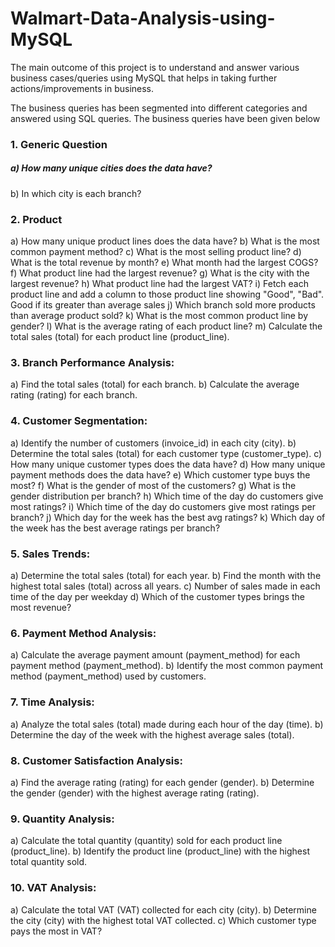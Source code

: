 # Walmart-Data-Analysis-using-MySQL
The main outcome of this project is to understand and answer various business cases/queries using MySQL that helps in taking further actions/improvements in business.


The business queries has been segmented into different categories and answered using SQL queries.
The business queries have been given below
### 1.	Generic Question
##### a)	How many unique cities does the data have?
b)	In which city is each branch?
### 2.	Product
a)	How many unique product lines does the data have?
b)	What is the most common payment method?
c)	What is the most selling product line?
d)	What is the total revenue by month?
e)	What month had the largest COGS?
f)	What product line had the largest revenue?
g)	What is the city with the largest revenue?
h)	What product line had the largest VAT?
i)	Fetch each product line and add a column to those product line showing "Good", "Bad". Good if its greater than average sales
j)	Which branch sold more products than average product sold?
k)	What is the most common product line by gender?
l)	What is the average rating of each product line?
m)	Calculate the total sales (total) for each product line (product_line).
### 3.	Branch Performance Analysis:
a)	Find the total sales (total) for each branch.
b)	Calculate the average rating (rating) for each branch.
### 4.	Customer Segmentation:
a)	Identify the number of customers (invoice_id) in each city (city).
b)	Determine the total sales (total) for each customer type (customer_type).
c)	How many unique customer types does the data have?
d)	How many unique payment methods does the data have?
e)	Which customer type buys the most?
f)	What is the gender of most of the customers?
g)	What is the gender distribution per branch?
h)	Which time of the day do customers give most ratings?
i)	Which time of the day do customers give most ratings per branch?
j)	Which day for the week has the best avg ratings?
k)	Which day of the week has the best average ratings per branch?
### 5.	Sales Trends:
a)	Determine the total sales (total) for each year.
b)	Find the month with the highest total sales (total) across all years.
c)	Number of sales made in each time of the day per weekday
d)	Which of the customer types brings the most revenue?
### 6.	Payment Method Analysis:
a)	Calculate the average payment amount (payment_method) for each payment method (payment_method).
b)	Identify the most common payment method (payment_method) used by customers.
### 7.	Time Analysis:
a)	Analyze the total sales (total) made during each hour of the day (time).
b)	Determine the day of the week with the highest average sales (total).
### 8.	Customer Satisfaction Analysis:
a)	Find the average rating (rating) for each gender (gender).
b)	Determine the gender (gender) with the highest average rating (rating).
### 9.	Quantity Analysis:
a)	Calculate the total quantity (quantity) sold for each product line (product_line).
b)	Identify the product line (product_line) with the highest total quantity sold.
### 10.	VAT Analysis:
a)	Calculate the total VAT (VAT) collected for each city (city).
b)	Determine the city (city) with the highest total VAT collected.
c)	Which customer type pays the most in VAT?
